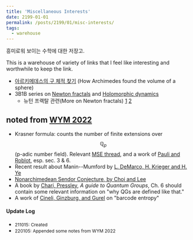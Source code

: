 ```yaml
---
title: 'Miscellaneous Interests'
date: 2199-01-01
permalink: /posts/2199/01/misc-interests/
tags:
  - warehouse
---
```


<!-- This post will show up by default. To disable scheduling of future posts, edit `config.yml` and set `future: false`.  -->
흥미로워 보이는 수학에 대한 저장고.

This is a warehouse of variety of links that I feel like interesting and worthwhile to keep the link.

 * [아르키메데스의 구 체적 찾기](https://www.maa.org/sites/default/files/pdf/upload_library/22/Ford/Apostol496-508.pdf) (How Archimedes found the volume of a sphere)
 * 3B1B series on [Newton fractals](https://www.youtube.com/watch?v=-RdOwhmqP5s&ab_channel=3Blue1Brown) and [Holomorphic dynamics](https://youtu.be/LqbZpur38nw)
   * 뉴턴 프랙탈 관련(More on Newton fractals) [1](https://www.chiark.greenend.org.uk/~sgtatham/newton/) [2](https://blbadger.github.io/polynomial-roots.html)

## noted from [WYM 2022](https://sites.google.com/view/wym2022/)
 * Krasner formula: counts the number of finite extensions over $$\mathbb{Q}_p$$ (p-adic number field). Relevant [MSE thread](https://math.stackexchange.com/questions/78211), and a work of [Pauli and Roblot](http://page.math.tu-berlin.de/~kant/publications/papers/krasner.pdf), esp. sec. 3 & 6.
 * Recent result about Manin--Mumford by [L. DeMarco, H. Krieger and H. Ye](https://people.math.harvard.edu/~demarco/UMMB.pdf)
 * [Nonarchimedean Sendor Conjecture, by Choi and Lee](https://arxiv.org/abs/2106.11155)
 * A book by [Chari, Pressley](https://www.cambridge.org/us/academic/subjects/mathematics/algebra/guide-quantum-groups?format=PB&isbn=9780521558846), _A guide to Quantum Groups_, Ch. 6 should contain some relevant information on "why QGs are defined like that."
 * A work of [Cineli, Ginzburg, and Gurel](https://arxiv.org/abs/2111.03983) on "barcode entropy"

#### Update Log
 * <span style="font-size:12px">211015: Created</span>
 * <span style="font-size:12px">220105: Appended some notes from WYM 2022</span>
